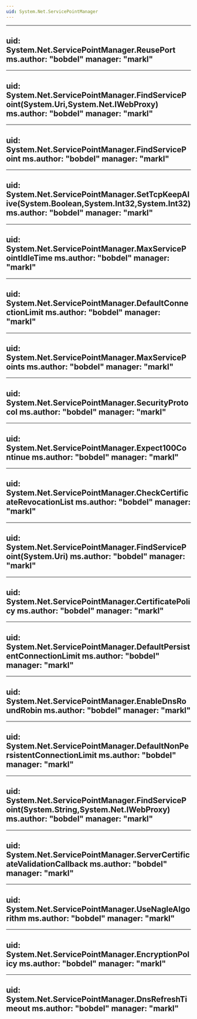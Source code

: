 ```yaml
---
uid: System.Net.ServicePointManager
---
```


---
uid: System.Net.ServicePointManager.ReusePort
ms.author: "bobdel"
manager: "markl"
---

---
uid: System.Net.ServicePointManager.FindServicePoint(System.Uri,System.Net.IWebProxy)
ms.author: "bobdel"
manager: "markl"
---

---
uid: System.Net.ServicePointManager.FindServicePoint
ms.author: "bobdel"
manager: "markl"
---

---
uid: System.Net.ServicePointManager.SetTcpKeepAlive(System.Boolean,System.Int32,System.Int32)
ms.author: "bobdel"
manager: "markl"
---

---
uid: System.Net.ServicePointManager.MaxServicePointIdleTime
ms.author: "bobdel"
manager: "markl"
---

---
uid: System.Net.ServicePointManager.DefaultConnectionLimit
ms.author: "bobdel"
manager: "markl"
---

---
uid: System.Net.ServicePointManager.MaxServicePoints
ms.author: "bobdel"
manager: "markl"
---

---
uid: System.Net.ServicePointManager.SecurityProtocol
ms.author: "bobdel"
manager: "markl"
---

---
uid: System.Net.ServicePointManager.Expect100Continue
ms.author: "bobdel"
manager: "markl"
---

---
uid: System.Net.ServicePointManager.CheckCertificateRevocationList
ms.author: "bobdel"
manager: "markl"
---

---
uid: System.Net.ServicePointManager.FindServicePoint(System.Uri)
ms.author: "bobdel"
manager: "markl"
---

---
uid: System.Net.ServicePointManager.CertificatePolicy
ms.author: "bobdel"
manager: "markl"
---

---
uid: System.Net.ServicePointManager.DefaultPersistentConnectionLimit
ms.author: "bobdel"
manager: "markl"
---

---
uid: System.Net.ServicePointManager.EnableDnsRoundRobin
ms.author: "bobdel"
manager: "markl"
---

---
uid: System.Net.ServicePointManager.DefaultNonPersistentConnectionLimit
ms.author: "bobdel"
manager: "markl"
---

---
uid: System.Net.ServicePointManager.FindServicePoint(System.String,System.Net.IWebProxy)
ms.author: "bobdel"
manager: "markl"
---

---
uid: System.Net.ServicePointManager.ServerCertificateValidationCallback
ms.author: "bobdel"
manager: "markl"
---

---
uid: System.Net.ServicePointManager.UseNagleAlgorithm
ms.author: "bobdel"
manager: "markl"
---

---
uid: System.Net.ServicePointManager.EncryptionPolicy
ms.author: "bobdel"
manager: "markl"
---

---
uid: System.Net.ServicePointManager.DnsRefreshTimeout
ms.author: "bobdel"
manager: "markl"
---
